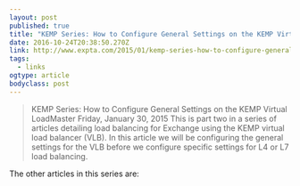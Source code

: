 ```yaml
---
layout: post 
published: true 
title: "KEMP Series: How to Configure General Settings on the KEMP Virtual LoadMaster | The EXPTA {blog}" 
date: 2016-10-24T20:38:50.270Z 
link: http://www.expta.com/2015/01/kemp-series-how-to-configure-general.html 
tags:
  - links
ogtype: article 
bodyclass: post 
---
```


> KEMP Series: How to Configure General Settings on the KEMP Virtual LoadMaster
Friday, January 30, 2015
This is part two in a series of articles detailing load balancing for Exchange using the KEMP virtual load balancer (VLB). In this article we will be configuring the general settings for the VLB before we configure specific settings for L4 or L7 load balancing.

The other articles in this series are: